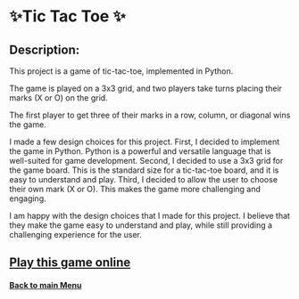 
# ✨Tic Tac Toe ✨
 

## Description:

This project is a game of tic-tac-toe, implemented in Python. 

The game is played on a 3x3 grid, and two players take turns placing their marks (X or O) on the grid. 

The first player to get three of their marks in a row, column, or diagonal wins the game.

I made a few design choices for this project. First, I decided to implement the game in Python. Python is a powerful and versatile language that is well-suited for game development. Second, I decided to use a 3x3 grid for the game board. This is the standard size for a tic-tac-toe board, and it is easy to understand and play. Third, I decided to allow the user to choose their own mark (X or O). This makes the game more challenging and engaging.

I am happy with the design choices that I made for this project. I believe that they make the game easy to understand and play, while still providing a challenging experience for the user.

## [Play this game online](https://www.online-python.com/oQn49MZL3r ) 

 #### [Back to main Menu](https://github.com/PeJiR/Harvard-University-Certificates/tree/main)
